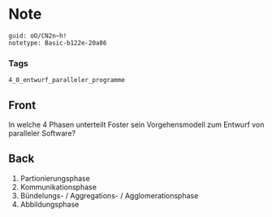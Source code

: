 # Note
```
guid: oO/CN2n~h!
notetype: Basic-b122e-20a86
```

### Tags
```
4_0_entwurf_paralleler_programme
```

## Front
In welche 4 Phasen unterteilt Foster sein Vorgehensmodell zum Entwurf von paralleler Software?

## Back
<ol>
  <li>Partionierungsphase
  <li>Kommunikationsphase
  <li>Bündelungs- / Aggregations- / Agglomerationsphase
  <li>Abbildungsphase
</ol>
